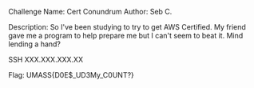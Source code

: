 Challenge Name: Cert Conundrum
Author: Seb C.

Description: So I've been studying to try to get AWS Certified. My friend gave me a program to help prepare me but I can't seem to beat it. Mind lending a hand?

SSH XXX.XXX.XXX.XX


Flag: UMASS{D0E$_UD3My_C0UNT?}
